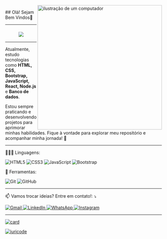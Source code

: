 <img src="https://raw.githubusercontent.com/MicaelliMedeiros/micaellimedeiros/master/image/computer-illustration.png" alt="ilustração de um computador" min-width="400px" max-width="400px" width="400px" align="right">

<p align="left"> 
  ## Olá! Sejam Bem Vindos👋

  <hr>

  <h3 align="center">
    <a href="https://github.com/Marceloa20">
  	  <img src="https://readme-typing-svg.herokuapp.com?lines=Me+chamo+Marcelo+Avinte;Sou+estudante+de+Densenvolvimento+Web!&center=true&width=780&height=45">
    </a>
  </h3>
    
  <hr>

  Atualmente, estudo tecnologias como **HTML, CSS, Bootstrap, JavaScript, React, Node.js** e **Banco de dados**.

  Estou sempre praticando e desenvolvendo projetos para aprimorar minhas habilidades. Fique à vontade para explorar meu repositório e acompanhar minha jornada! 🚀
</p>

---

<p align="left">
  👨🏻‍💻 Linguagens: 
  <p>
    <img src="https://img.shields.io/badge/HTML5-E34F26?style=for-the-badge&logo=html5&logoColor=white" title="HTML5">
    <img src="https://img.shields.io/badge/CSS3-1572B6?style=for-the-badge&logo=css3&logoColor=white" title="CSS3">
    <img src="https://img.shields.io/badge/JavaScript-F7DF1E?style=for-the-badge&logo=javascript&logoColor=black" title="JavaScript">
    <img src="https://img.shields.io/badge/Bootstrap-563D7C?style=for-the-badge&logo=bootstrap&logoColor=white" title="Bootstrap">
  </p>
    
</p>

<p align="left">
  💼 Ferramentas: 
  <p>
    <img src="https://img.shields.io/badge/Git-E34F26?style=for-the-badge&logo=git&logoColor=white" title="Git">
    <img src="https://img.shields.io/badge/GitHub-100000?style=for-the-badge&logo=github&logoColor=white" title="GitHub">
  </p>
</p>

---

<p align="left">
  📫 Vamos trocar ideias? Entre em contato!: ⤵️
</p>

<p align="left">
    <a href="mailto:mottaa20@yahoo.com.br" title="Gmail">
        <img src="https://img.shields.io/badge/-Gmail-FF0000?style=flat-square&labelColor=FF0000&logo=gmail&logoColor=white&link=mailto:mottaa20@yahoo.com.br" alt="Gmail"/>
    </a>
    <a href="https://www.linkedin.com/in/marcelo-motta-b44780138?utm_source=share&utm_campaign=share_via&utm_content=profile&utm_medium=android_app" title="LinkedIn">
        <img src="https://img.shields.io/badge/-Linkedin-0e76a8?style=flat-square&logo=Linkedin&logoColor=white&link=https://www.linkedin.com/in/marcelo-motta-b44780138?utm_source=share&utm_campaign=share_via&utm_content=profile&utm_medium=android_app" alt="LinkedIn"/>
    </a>
    <a href="https://wa.me/5585992077645?text=%F0%9F%91%8B%20Ol%C3%A1!%20Obrigado%20por%20entrar%20em%20contato.%20Como%20posso%20ajudar%20voc%C3%AA%20hoje%3F" title="WhatsApp">
        <img src="https://img.shields.io/badge/-WhatsApp-25d366?style=flat-square&labelColor=25d366&logo=whatsapp&logoColor=white&link=https://wa.me/5585992077645?text=%F0%9F%91%8B%20Ol%C3%A1!%20Obrigado%20por%20entrar%20em%20contato.%20Como%20posso%20ajudar%20voc%C3%AA%20hoje%3F" alt="WhatsApp"/>
    </a>
    <a href="https://www.instagram.com/marceloavinte?igsh=MXg4dWNpbDVidjdlYg==" title="Instagram">
        <img src="https://img.shields.io/badge/-Instagram-DF0174?style=flat-square&labelColor=DF0174&logo=instagram&logoColor=white&link=https://www.instagram.com/marceloavinte?igsh=MXg4dWNpbDVidjdlYg==" alt="Instagram"/>
    </a>
</p>

---

[![card](https://github-readme-stats.vercel.app/api?username=Marceloa20&theme=dracula&show_icons=true)](https://github.com/anuraghazra/github-readme-stats)

[![iuricode](https://github-readme-stats.vercel.app/api/top-langs/?username=Marceloa20&layout=compact&theme=dracula)](https://github.com/anuraghazra/github-readme-stats)

